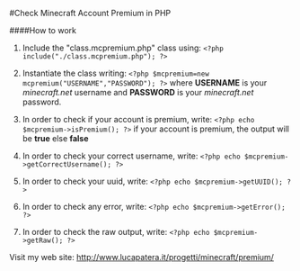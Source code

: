 #Check Minecraft Account Premium in PHP

####How to work

1. Include the "class.mcpremium.php" class using: ```<?php include("./class.mcpremium.php"); ?>```

2. Instantiate the class writing: ```<?php $mcpremium=new mcpremium("USERNAME","PASSWORD"); ?>```
   where **USERNAME** is your *minecraft.net* username and **PASSWORD** is your *minecraft.net* password.
   
3. In order to check if your account is premium, write: ```<?php echo $mcpremium->isPremium(); ?>```
   if your account is premium, the output will be **true** else **false**

4. In order to check your correct username, write: ```<?php echo $mcpremium->getCorrectUsername(); ?>```

5. In order to check your uuid, write: ```<?php echo $mcpremium->getUUID(); ?>```

6. In order to check any error, write: ```<?php echo $mcpremium->getError(); ?>```

7. In order to check the raw output, write: ```<?php echo $mcpremium->getRaw(); ?>```




Visit my web site: http://www.lucapatera.it/progetti/minecraft/premium/